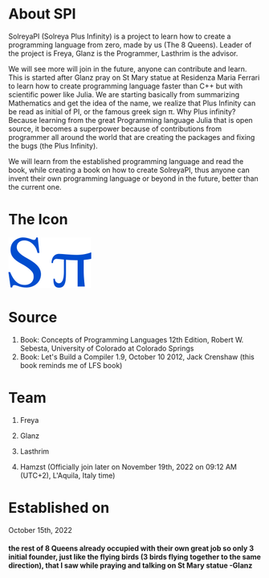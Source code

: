# About SPI
SolreyaPI (Solreya Plus Infinity) is a project to learn how to create a programming language from zero, made by us (The 8 Queens). Leader of the project is Freya, Glanz is the Programmer, Lasthrim is the advisor. 

We will see more will join in the future, anyone can contribute and learn. This is started after Glanz pray on St Mary statue at Residenza Maria Ferrari to learn how to create programming language faster than C++ but with scientific power like Julia. We are starting basically from summarizing Mathematics and get the idea of the name, we realize that Plus Infinity can be read as initial of PI, or the famous greek sign π. Why Plus infinity? Because learning from the great Programming language Julia that is open source, it becomes a superpower because of contributions from programmer all around the world that are creating the packages and fixing the bugs (the Plus Infinity).

We will learn from the established programming language and read the book, while creating a book on how to create SolreyaPI, thus anyone can invent their own programming language or beyond in the future, better than the current one.

# The Icon

![SPI](SPI.png)

# Source

1. Book: Concepts of Programming Languages 12th Edition, Robert W. Sebesta, University of Colorado at Colorado Springs
2. Book: Let's Build a Compiler 1.9, October 10 2012, Jack Crenshaw (this book reminds me of LFS book)

# Team

1. Freya

2. Glanz

3. Lasthrim

4. Hamzst (Officially join later on November 19th, 2022 on 09:12 AM (UTC+2), L'Aquila, Italy time)

# Established on

October 15th, 2022

#### the rest of 8 Queens already occupied with their own great job so only 3 initial founder, just like the flying birds (3 birds flying together to the same direction), that I saw while praying and talking on St Mary statue -Glanz
